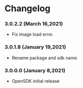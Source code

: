 # Changelog


### 3.0.2.2 (March 16,2021)

- Fix image load error.


### 3.0.1.8 (January 19,2021)

- Rename package and sdk name.


### 3.0.0.0 (January 8,2021)

- OpenSDK initial release